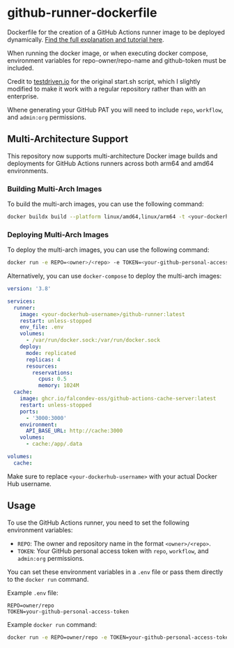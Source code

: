 # github-runner-dockerfile
Dockerfile for the creation of a GitHub Actions runner image to be deployed dynamically. [Find the full explanation and tutorial here](https://baccini-al.medium.com/creating-a-dockerfile-for-dynamically-creating-github-actions-self-hosted-runners-5994cc08b9fb).

When running the docker image, or when executing docker compose, environment variables for repo-owner/repo-name and github-token must be included. 

Credit to [testdriven.io](https://testdriven.io/blog/github-actions-docker/) for the original start.sh script, which I slightly modified to make it work with a regular repository rather than with an enterprise. 

Whene generating your GitHub PAT you will need to include `repo`, `workflow`, and `admin:org` permissions.

## Multi-Architecture Support

This repository now supports multi-architecture Docker image builds and deployments for GitHub Actions runners across both arm64 and amd64 environments.

### Building Multi-Arch Images

To build the multi-arch images, you can use the following command:

```sh
docker buildx build --platform linux/amd64,linux/arm64 -t <your-dockerhub-username>/github-runner:latest --push .
```

### Deploying Multi-Arch Images

To deploy the multi-arch images, you can use the following command:

```sh
docker run -e REPO=<owner>/<repo> -e TOKEN=<your-github-personal-access-token> <your-dockerhub-username>/github-runner:latest
```

Alternatively, you can use `docker-compose` to deploy the multi-arch images:

```yaml
version: '3.8'

services:
  runner:
    image: <your-dockerhub-username>/github-runner:latest
    restart: unless-stopped
    env_file: .env
    volumes:
      - /var/run/docker.sock:/var/run/docker.sock
    deploy:
      mode: replicated
      replicas: 4
      resources:
        reservations:
          cpus: 0.5
          memory: 1024M
  cache:
    image: ghcr.io/falcondev-oss/github-actions-cache-server:latest
    restart: unless-stopped
    ports:
      - '3000:3000'
    environment:
      API_BASE_URL: http://cache:3000
    volumes:
      - cache:/app/.data

volumes:
  cache:
```

Make sure to replace `<your-dockerhub-username>` with your actual Docker Hub username.

## Usage

To use the GitHub Actions runner, you need to set the following environment variables:

- `REPO`: The owner and repository name in the format `<owner>/<repo>`.
- `TOKEN`: Your GitHub personal access token with `repo`, `workflow`, and `admin:org` permissions.

You can set these environment variables in a `.env` file or pass them directly to the `docker run` command.

Example `.env` file:

```env
REPO=owner/repo
TOKEN=your-github-personal-access-token
```

Example `docker run` command:

```sh
docker run -e REPO=owner/repo -e TOKEN=your-github-personal-access-token <your-dockerhub-username>/github-runner:latest
```
